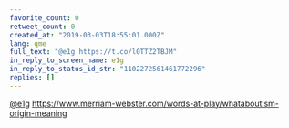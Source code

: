 ```yaml
---
favorite_count: 0
retweet_count: 0
created_at: "2019-03-03T18:55:01.000Z"
lang: qme
full_text: "@e1g https://t.co/l0TTZ2TBJM"
in_reply_to_screen_name: e1g
in_reply_to_status_id_str: "1102272561461772296"
replies: []
---
```


[@e1g](https://twitter.com/e1g)
<https://www.merriam-webster.com/words-at-play/whataboutism-origin-meaning>
